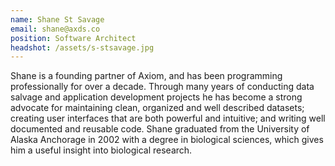 ```yaml
---
name: Shane St Savage
email: shane@axds.co
position: Software Architect
headshot: /assets/s-stsavage.jpg
---
```

Shane is a founding partner of Axiom, and has been programming professionally for over a decade. Through many years of conducting data salvage and application development projects he has become a strong advocate for maintaining clean, organized and well described datasets; creating user interfaces that are both powerful and intuitive; and writing well documented and reusable code. Shane graduated from the University of Alaska Anchorage in 2002 with a degree in biological sciences, which gives him a useful insight into biological research.
